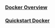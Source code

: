 ### [Docker Overview](https://github.com/srabhayraj/Docker/blob/master/DockerOverview.md)

### [Quickstart Docker](https://)
